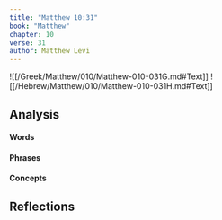 ```yaml
---
title: "Matthew 10:31"
book: "Matthew"
chapter: 10
verse: 31
author: Matthew Levi
---
```

![[/Greek/Matthew/010/Matthew-010-031G.md#Text]]
![[/Hebrew/Matthew/010/Matthew-010-031H.md#Text]]

## Analysis

#### Words

#### Phrases

#### Concepts

## Reflections

